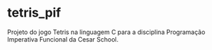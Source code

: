 # tetris_pif
Projeto do jogo Tetris na linguagem C para a disciplina Programação Imperativa Funcional da Cesar School.
